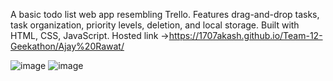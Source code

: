 A basic todo list web app resembling Trello. Features drag-and-drop tasks, task organization, priority levels, deletion, and local storage. Built with HTML, CSS, JavaScript.
Hosted link ->https://1707akash.github.io/Team-12-Geekathon/Ajay%20Rawat/



![image](https://github.com/1707akash/Team-12-Geekathon/assets/149299603/c0f8fc1d-1290-4145-a39d-b22b8875902f)
![image](https://github.com/1707akash/Team-12-Geekathon/assets/149299603/e48a8e80-1790-4e07-ac39-45dc193583ee)
